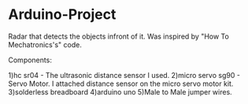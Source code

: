 # Arduino-Project
Radar that detects the objects infront of it. Was inspired by "How To Mechatronics's" code.


Components:

1)hc sr04 - The ultrasonic distance sensor I used.
2)micro servo sg90 - Servo Motor. I attached distance sensor on the micro servo motor kit.
3)solderless breadboard
4)arduino uno
5)Male to Male jumper wires.
